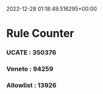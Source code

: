 2022-12-28 01:18:49.516295+00:00
# Rule Counter 
 ### UCATE : 350376

 ### Veneto : 94259

 ### Allowlist : 13926